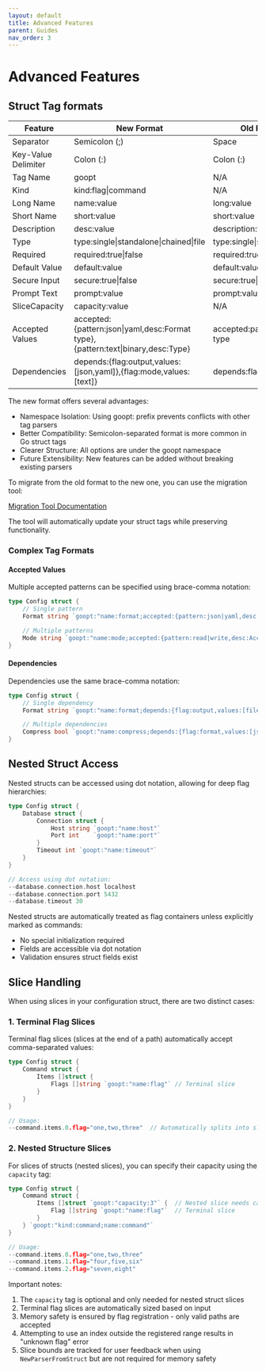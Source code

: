 ```yaml
---
layout: default
title: Advanced Features
parent: Guides
nav_order: 3
---
```


# Advanced Features

## Struct Tag formats

| Feature | New Format | Old Format (Deprecated) |
|---------|------------|------------------------|
| Separator | Semicolon (;) | Space |
| Key-Value Delimiter | Colon (:) | Colon (:) |
| Tag Name | goopt | N/A |
| Kind | kind:flag\|command | N/A |
| Long Name | name:value | long:value |
| Short Name | short:value | short:value |
| Description | desc:value | description:value |
| Type | type:single\|standalone\|chained\|file | type:single\|standalone\|chained\|file |
| Required | required:true\|false | required:true\|false |
| Default Value | default:value | default:value |
| Secure Input | secure:true\|false | secure:true\|false |
| Prompt Text | prompt:value | prompt:value |
| SliceCapacity | capacity:value | N/A |
| Accepted Values | accepted:{pattern:json\|yaml,desc:Format type},{pattern:text\|binary,desc:Type} | accepted:pattern:json\|yaml,desc:Format type |
| Dependencies | depends:{flag:output,values:[json,yaml]},{flag:mode,values:[text]} | depends:flag:output,values:[json,yaml] |

The new format offers several advantages:
- Namespace Isolation: Using goopt: prefix prevents conflicts with other tag parsers
- Better Compatibility: Semicolon-separated format is more common in Go struct tags
- Clearer Structure: All options are under the goopt namespace
- Future Extensibility: New features can be added without breaking existing parsers

To migrate from the old format to the new one, you can use the migration tool:

[Migration Tool Documentation](https://github.com/napalu/goopt/blob/main/migration/README.md)

The tool will automatically update your struct tags while preserving functionality.

### Complex Tag Formats

#### Accepted Values

Multiple accepted patterns can be specified using brace-comma notation:

```go
type Config struct {
    // Single pattern
    Format string `goopt:"name:format;accepted:{pattern:json|yaml,desc:Output format}"`

    // Multiple patterns
    Mode string `goopt:"name:mode;accepted:{pattern:read|write,desc:Access mode},{pattern:sync|async,desc:Operation mode}"`
}
```

#### Dependencies
Dependencies use the same brace-comma notation:

```go
type Config struct {
    // Single dependency
    Format string `goopt:"name:format;depends:{flag:output,values:[file,dir]}"`

    // Multiple dependencies
    Compress bool `goopt:"name:compress;depends:{flag:format,values:[json]},{flag:output,values:[file,dir]}"`
}
```

## Nested Struct Access

Nested structs can be accessed using dot notation, allowing for deep flag hierarchies:

```go
type Config struct {
    Database struct {
        Connection struct {
            Host string `goopt:"name:host"`
            Port int    `goopt:"name:port"`
        }
        Timeout int `goopt:"name:timeout"`
    }
}

// Access using dot notation:
--database.connection.host localhost
--database.connection.port 5432
--database.timeout 30
```

Nested structs are automatically treated as flag containers unless explicitly marked as commands:
- No special initialization required
- Fields are accessible via dot notation
- Validation ensures struct fields exist


## Slice Handling

When using slices in your configuration struct, there are two distinct cases:

### 1. Terminal Flag Slices
Terminal flag slices (slices at the end of a path) automatically accept comma-separated values:

```go
type Config struct {
    Command struct {
        Items []struct {
            Flags []string `goopt:"name:flag"` // Terminal slice
        }
    }
}

// Usage:
--command.items.0.flag="one,two,three"  // Automatically splits into slice
```

### 2. Nested Structure Slices
For slices of structs (nested slices), you can specify their capacity using the `capacity` tag:

```go
type Config struct {
    Command struct {
        Items []struct `goopt:"capacity:3"` {  // Nested slice needs capacity
            Flag []string `goopt:"name:flag"`  // Terminal slice
        }
    } `goopt:"kind:command;name:command"`
}

// Usage:
--command.items.0.flag="one,two,three"
--command.items.1.flag="four,five,six"
--command.items.2.flag="seven,eight"
```

Important notes:
1. The `capacity` tag is optional and only needed for nested struct slices
2. Terminal flag slices are automatically sized based on input
3. Memory safety is ensured by flag registration - only valid paths are accepted
4. Attempting to use an index outside the registered range results in "unknown flag" error
5. Slice bounds are tracked for user feedback when using `NewParserFromStruct` but are not required for memory safety